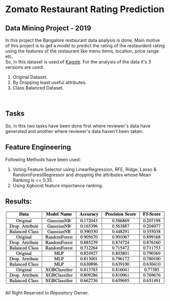 # Zomato Restaurant Rating Prediction
## Data Mining Project - 2019

In this project the Bangalore restaurant data analysis is done. Main motive of this project is to get a model to predict the rating of the restaurdent rating using the features of the restaurant like menu items, location, price range etc.
<br>
So, in this dataset is used of [Kaggle](https://www.kaggle.com/himanshupoddar/zomato-bangalore-restaurants). For the analysis of the data it's 3 versions are used:
1. Original Dataset.
2. By Dropping least useful attributes.
3. Class Balanced Dataset.
<br>

## Tasks

So, in this two tasks have been done first where reviewer's data have generated and another where reviewer's data haven't been taken.

## Feature Engineering

Following Methods have been used:
1. Voting Feature Selector using LinearRegression, RFE, Ridge, Lasso & RandomForestRegressor and dropping the attributes whose Mean Ranking is  <= 0.35.
2. Using Xgboost feature importance ranking.

## Results:

![](docs/images/result_table.png)

All Right Reserved to Repository Owner.
